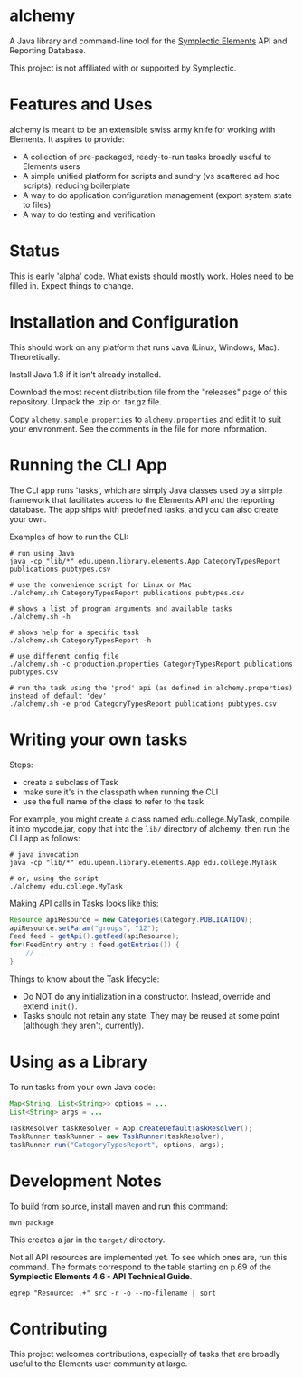 
# alchemy

A Java library and command-line tool for the
[Symplectic Elements](http://symplectic.co.uk/products/elements/) API and Reporting Database.

This project is not affiliated with or supported by Symplectic.

# Features and Uses

alchemy is meant to be an extensible swiss army knife for working with
Elements. It aspires to provide:

- A collection of pre-packaged, ready-to-run tasks broadly useful to
  Elements users
- A simple unified platform for scripts and sundry (vs scattered ad
  hoc scripts), reducing boilerplate
- A way to do application configuration management (export system state to files)
- A way to do testing and verification

# Status

This is early 'alpha' code. What exists should mostly work. Holes need
to be filled in. Expect things to change.

# Installation and Configuration

This should work on any platform that runs Java (Linux, Windows, Mac). Theoretically.

Install Java 1.8 if it isn't already installed.

Download the most recent distribution file from the "releases" page of
this repository. Unpack the .zip or .tar.gz file.

Copy `alchemy.sample.properties` to `alchemy.properties`
and edit it to suit your environment. See the comments in the file for
more information.

# Running the CLI App

The CLI app runs 'tasks', which are simply Java classes used by a
simple framework that facilitates access to the Elements API and the
reporting database. The app ships with predefined tasks, and
you can also create your own.

Examples of how to run the CLI:

```
# run using Java
java -cp "lib/*" edu.upenn.library.elements.App CategoryTypesReport publications pubtypes.csv

# use the convenience script for Linux or Mac
./alchemy.sh CategoryTypesReport publications pubtypes.csv

# shows a list of program arguments and available tasks
./alchemy.sh -h

# shows help for a specific task
./alchemy.sh CategoryTypesReport -h

# use different config file
./alchemy.sh -c production.properties CategoryTypesReport publications pubtypes.csv

# run the task using the 'prod' api (as defined in alchemy.properties) instead of default 'dev'
./alchemy.sh -e prod CategoryTypesReport publications pubtypes.csv
```

# Writing your own tasks

Steps:

- create a subclass of Task
- make sure it's in the classpath when running the CLI
- use the full name of the class to refer to the task 

For example, you might create a class named edu.college.MyTask,
compile it into mycode.jar, copy that into the `lib/` directory of
alchemy, then run the CLI app as follows:

```
# java invocation
java -cp "lib/*" edu.upenn.library.elements.App edu.college.MyTask

# or, using the script
./alchemy edu.college.MyTask
```

Making API calls in Tasks looks like this:

```java
Resource apiResource = new Categories(Category.PUBLICATION);
apiResource.setParam("groups", "12");
Feed feed = getApi().getFeed(apiResource);
for(FeedEntry entry : feed.getEntries()) {
    // ...
}
```

Things to know about the Task lifecycle:

- Do NOT do any initialization in a constructor. Instead, 
  override and extend `init()`.
- Tasks should not retain any state. They may be reused at some point
  (although they aren't, currently).

# Using as a Library

To run tasks from your own Java code:

```java
Map<String, List<String>> options = ...
List<String> args = ...

TaskResolver taskResolver = App.createDefaultTaskResolver();
TaskRunner taskRunner = new TaskRunner(taskResolver);
taskRunner.run("CategoryTypesReport", options, args);
```

# Development Notes

To build from source, install maven and run this command:

```
mvn package
```

This creates a jar in the `target/` directory.

Not all API resources are implemented yet. To see which ones are, 
run this command. The formats correspond to the table starting on p.69 
of the **Symplectic Elements 4.6 - API Technical Guide**.

```
egrep "Resource: .+" src -r -o --no-filename | sort
```

# Contributing

This project welcomes contributions, especially of tasks that are
broadly useful to the Elements user community at large.
